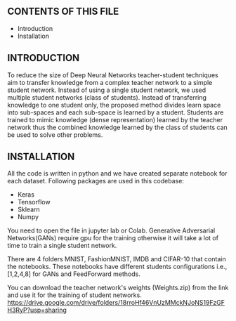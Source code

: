 CONTENTS OF THIS FILE
---------------------

 * Introduction
 * Installation


INTRODUCTION
------------
To  reduce  the  size  of  Deep  Neural  Networks teacher-student techniques aim to transfer knowledge from a complex teacher network to a simple student network. Instead of using a single student network, we used multiple student networks (class of students).  Instead of transferring  knowledge  to  one  student  only,  the  proposed  method  divides  learn  space  into sub-spaces and each sub-space is learned by a student. Students are trained to mimic knowledge (dense representation) learned by the teacher network thus the combined knowledge learned by the class of students can be used to solve other problems.


INSTALLATION
------------
All the code is written in python and we have created separate notebook for each dataset. Following 
packages are used in this codebase:

 * Keras
 * Tensorflow
 * Sklearn
 * Numpy

You need to open the file in jupyter lab or Colab. Generative Adversarial Networks(GANs) require gpu for the training otherwise it will take a lot of time to train a single student network.

There are 4 folders MNIST, FashionMNIST, IMDB and CIFAR-10 that contain the notebooks. These notebooks have different students configurations i.e., [1,2,4,8] for GANs and FeedForward methods.  

You can download the teacher network's weights (Weights.zip) from the link and use it for the training of student networks. 
https://drive.google.com/drive/folders/18rroHf46VnUzMMckNJoNS19FzGFH3RyP?usp=sharing


